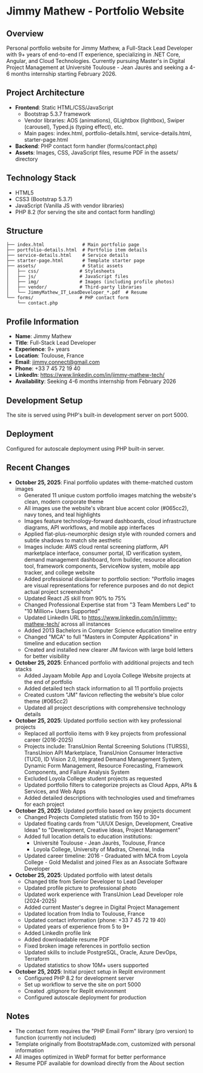 # Jimmy Mathew - Portfolio Website

## Overview
Personal portfolio website for Jimmy Mathew, a Full-Stack Lead Developer with 9+ years of end-to-end IT experience, specializing in .NET Core, Angular, and Cloud Technologies. Currently pursuing Master's in Digital Project Management at Université Toulouse - Jean Jaurès and seeking a 4-6 months internship starting February 2026.

## Project Architecture
- **Frontend**: Static HTML/CSS/JavaScript
  - Bootstrap 5.3.7 framework
  - Vendor libraries: AOS (animations), GLightbox (lightbox), Swiper (carousel), Typed.js (typing effect), etc.
  - Main pages: index.html, portfolio-details.html, service-details.html, starter-page.html
- **Backend**: PHP contact form handler (forms/contact.php)
- **Assets**: Images, CSS, JavaScript files, resume PDF in the assets/ directory

## Technology Stack
- HTML5
- CSS3 (Bootstrap 5.3.7)
- JavaScript (Vanilla JS with vendor libraries)
- PHP 8.2 (for serving the site and contact form handling)

## Structure
```
├── index.html              # Main portfolio page
├── portfolio-details.html  # Portfolio item details
├── service-details.html    # Service details
├── starter-page.html       # Template starter page
├── assets/                 # Static assets
│   ├── css/               # Stylesheets
│   ├── js/                # JavaScript files
│   ├── img/               # Images (including profile photos)
│   ├── vendor/            # Third-party libraries
│   └── JimmyMathew_IT_LeadDeveloper_*.pdf  # Resume
└── forms/                 # PHP contact form
    └── contact.php
```

## Profile Information
- **Name**: Jimmy Mathew
- **Title**: Full-Stack Lead Developer
- **Experience**: 9+ years
- **Location**: Toulouse, France
- **Email**: jimmy.connect@gmail.com
- **Phone**: +33 7 45 72 19 40
- **LinkedIn**: https://www.linkedin.com/in/jimmy-mathew-tech/
- **Availability**: Seeking 4-6 months internship from February 2026

## Development Setup
The site is served using PHP's built-in development server on port 5000.

## Deployment
Configured for autoscale deployment using PHP built-in server.

## Recent Changes
- **October 25, 2025**: Final portfolio updates with theme-matched custom images
  - Generated 11 unique custom portfolio images matching the website's clean, modern corporate theme
  - All images use the website's vibrant blue accent color (#065cc2), navy tones, and teal highlights
  - Images feature technology-forward dashboards, cloud infrastructure diagrams, API workflows, and mobile app interfaces
  - Applied flat-plus-neumorphic design style with rounded corners and subtle shadows to match site aesthetic
  - Images include: AWS cloud rental screening platform, API marketplace interface, consumer portal, ID verification system, demand management dashboard, form builder, resource allocation tool, framework components, ServiceNow system, mobile app tracker, and college website
  - Added professional disclaimer to portfolio section: "Portfolio images are visual representations for reference purposes and do not depict actual project screenshots"
  - Updated React JS skill from 90% to 75%
  - Changed Professional Expertise stat from "3 Team Members Led" to "10 Million+ Users Supported"
  - Updated LinkedIn URL to https://www.linkedin.com/in/jimmy-mathew-tech/ across all instances
  - Added 2013 Bachelors in Computer Science education timeline entry
  - Changed "MCA" to full "Masters in Computer Applications" in timeline and education section
  - Created and installed new clearer JM favicon with large bold letters for better visibility
- **October 25, 2025**: Enhanced portfolio with additional projects and tech stacks
  - Added Jayaam Mobile App and Loyola College Website projects at the end of portfolio
  - Added detailed tech stack information to all 11 portfolio projects
  - Created custom "JM" favicon reflecting the website's blue color theme (#065cc2)
  - Updated all project descriptions with comprehensive technology details
- **October 25, 2025**: Updated portfolio section with key professional projects
  - Replaced all portfolio items with 9 key projects from professional career (2016-2025)
  - Projects include: TransUnion Rental Screening Solutions (TURSS), TransUnion API Marketplace, TransUnion Consumer Interactive (TUCI), ID Vision 2.0, Integrated Demand Management System, Dynamic Form Management, Resource Forecasting, Framework Components, and Failure Analysis System
  - Excluded Loyola College student projects as requested
  - Updated portfolio filters to categorize projects as Cloud Apps, APIs & Services, and Web Apps
  - Added detailed descriptions with technologies used and timeframes for each project
- **October 25, 2025**: Updated portfolio based on key projects document
  - Changed Projects Completed statistic from 150 to 30+
  - Updated floating cards from "UI/UX Design, Development, Creative Ideas" to "Development, Creative Ideas, Project Management"
  - Added full location details to education institutions:
    - Université Toulouse - Jean Jaurès, Toulouse, France
    - Loyola College, University of Madras, Chennai, India
  - Updated career timeline: 2016 - Graduated with MCA from Loyola College - Gold Medalist and joined Flex as an Associate Software Developer
- **October 25, 2025**: Updated portfolio with latest details
  - Changed title from Senior Developer to Lead Developer
  - Updated profile picture to professional photo
  - Updated work experience with TransUnion Lead Developer role (2024-2025)
  - Added current Master's degree in Digital Project Management
  - Updated location from India to Toulouse, France
  - Updated contact information (phone: +33 7 45 72 19 40)
  - Updated years of experience from 5 to 9+
  - Added LinkedIn profile link
  - Added downloadable resume PDF
  - Fixed broken image references in portfolio section
  - Updated skills to include PostgreSQL, Oracle, Azure DevOps, Terraform
  - Updated statistics to show 10M+ users supported
- **October 25, 2025**: Initial project setup in Replit environment
  - Configured PHP 8.2 for development server
  - Set up workflow to serve the site on port 5000
  - Created .gitignore for Replit environment
  - Configured autoscale deployment for production

## Notes
- The contact form requires the "PHP Email Form" library (pro version) to function (currently not included)
- Template originally from BootstrapMade.com, customized with personal information
- All images optimized in WebP format for better performance
- Resume PDF available for download directly from the About section
